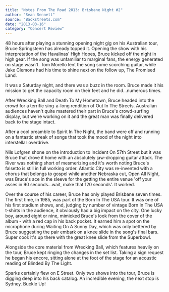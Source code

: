 ```yaml
---
title: "Notes From The Road 2013: Brisbane Night #2"
author: "Sean Sennett"
source: "Backstreets.com"
date: "2013-03-16"
category: "Concert Review"
---
```


48 hours after playing a stunning opening night gig on his Australian tour, Bruce Springsteen has already topped it. Opening the show with his interpretation of the Havalinas' High Hopes, Bruce kicked off the night in high gear. If the song was unfamiliar to marginal fans, the energy generated on stage wasn't. Tom Morello lent the song some scorching guitar, while Jake Clemons had his time to shine next on the follow up, The Promised Land.

It was a Saturday night, and there was a buzz in the room. Bruce made it his mission to get the capacity room on their feet and he did...numerous times.

After Wrecking Ball and Death To My Hometown, Bruce headed into the crowd for a terrific sing-a-long rendition of Out In The Streets. Australian audiences haven't quite mastered their part in Bruce's crowd-surfing display, but we're working on it and the great man was finally delivered back to the stage intact.

After a cool preamble to Spirit In The Night, the band were off and running on a fantastic streak of songs that took the mood of the night into interstellar overdrive.

Nils Lofgren shone on the introduction to Incident On 57th Street but it was Bruce that drove it home with an absolutely jaw-dropping guitar attack. The River was nothing short of mesmerizing and it's worth noting Bruce's falsetto is still in full working order. Atlantic City was re-invented with a chorus that belongs to gospel while another Nebraska cut, Open All Night, was Bruce's ace in the sleeve for the getting the entire venue 'off your asses in 90 seconds...wait, make that 120 seconds'. It worked.

Over the course of his career, Bruce has only played Brisbane seven times. The first time, in 1985, was part of the Born In The USA tour. It was one of his first stadium shows, and, judging by number of vintage Born In The USA t-shirts in the audience, it obviously had a big impact on the city. One lucky boy, around eight or nine, mimicked Bruce's look from the cover of the album - with a red cap in his back pocket. It earned him a spot on the microphone during Waiting On A Sunny Day, which was only bettered by Bruce suggesting the pair embark on a knee slide in the song's final bars. Super cool: it's up there with the great knee slide from the Superbowl.

Alongside the core material from Wrecking Ball, which features heavily on the tour, Bruce kept ringing the changes in the set list. Taking a sign request he began his encore, sitting alone at the foot of the stage for an acoustic reading of Blinded By The Light.

Sparks certainly flew on E Street. Only two shows into the tour, Bruce is digging deep into his back catalog. An incredible evening, the next stop is Sydney. Buckle Up!